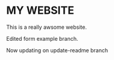 # MY WEBSITE
This is a really awsome website.

Edited form example branch.

Now updating on update-readme branch
